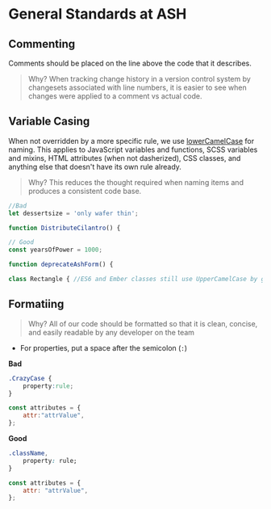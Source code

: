 # General Standards at ASH

## Commenting

Comments should be placed on the line above the code that it describes.
> Why? When tracking change history in a version control system by changesets associated with line numbers, it is easier to see when changes were applied to a comment vs actual code.

## Variable Casing

When not overridden by a more specific rule, we use [lowerCamelCase](https://en.wiktionary.org/wiki/lowerCamelCase) for naming. This applies to JavaScript variables and functions, SCSS variables and mixins, HTML attributes (when not dasherized), CSS classes, and anything else that doesn't have its own rule already.
> Why? This reduces the thought required when naming items and produces a consistent code base.

```javascript
//Bad
let dessertsize = 'only wafer thin';

function DistributeCilantro() {

// Good
const yearsOfPower = 1000;

function deprecateAshForm() {

class Rectangle { //ES6 and Ember classes still use UpperCamelCase by general consensus
```

## Formatiing
> Why? All of our code should be formatted so that it is clean, concise, and easily readable by any developer on the team
* For properties, put a space after the semicolon (`:`)

**Bad**
```css
.CrazyCase { 
    property:rule; 
}
```
```js
const attributes = {
    attr:"attrValue",
};
```
**Good**
```css
.className,
    property: rule;
}
```
```js
const attributes = {
    attr: "attrValue",
};
```
